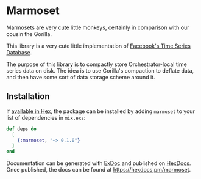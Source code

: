 # Marmoset

Marmosets are very cute little monkeys, certainly in comparison with our cousin the Gorilla.

This library is a very cute little implementation of [Facebook's Time Series Database](https://web.archive.org/web/20210811185230/https://www.vldb.org/pvldb/vol8/p1816-teller.pdf).

The purpose of this library is to compactly store Orchestrator-local time series data on disk. The idea
is to use Gorilla's compaction to deflate data, and then have some sort of data storage scheme around it.

## Installation

If [available in Hex](https://hex.pm/docs/publish), the package can be installed
by adding `marmoset` to your list of dependencies in `mix.exs`:

```elixir
def deps do
  [
    {:marmoset, "~> 0.1.0"}
  ]
end
```

Documentation can be generated with [ExDoc](https://github.com/elixir-lang/ex_doc)
and published on [HexDocs](https://hexdocs.pm). Once published, the docs can
be found at <https://hexdocs.pm/marmoset>.
